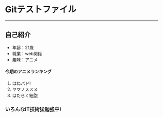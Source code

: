 # Gitテストファイル

------------------------------------------------------

## 自己紹介

* 年齢：21歳
* 職業：web関係
* 趣味：アニメ

#### 今期のアニメランキング
1. はねバド!
2. ヤマノススメ
3. はたらく細胞

### いろんなIT技術猛勉強中!
